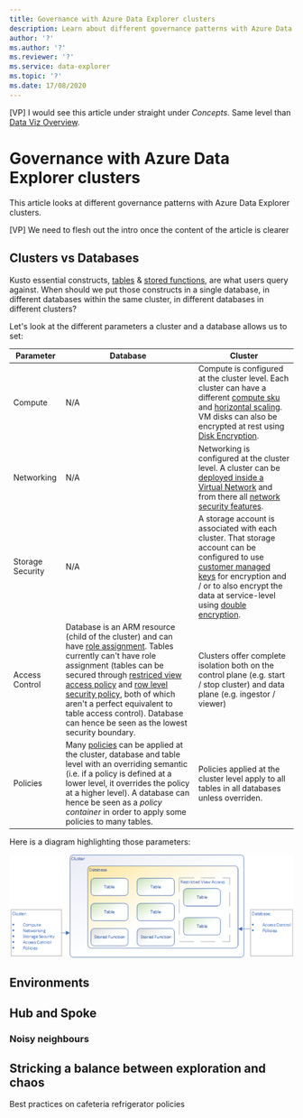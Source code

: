 ```yaml
---
title: Governance with Azure Data Explorer clusters
description: Learn about different governance patterns with Azure Data Explorer clusters.
author: '?'
ms.author: '?'
ms.reviewer: '?'
ms.service: data-explorer
ms.topic: '?'
ms.date: 17/08/2020
---
```


[VP]  I would see this article under straight under *Concepts*.  Same level than [Data Viz Overview](https://docs.microsoft.com/en-us/azure/data-explorer/viz-overview).

# Governance with Azure Data Explorer clusters

This article looks at different governance patterns with Azure Data Explorer clusters.

[VP] We need to flesh out the intro once the content of the article is clearer

## Clusters vs Databases

Kusto essential constructs, [tables](kusto/query/schema-entities/tables.md) & [stored functions](kusto/query/schema-entities/stored-functions.md), are what users query against.  When should we put those constructs in a single database, in different databases within the same cluster, in different databases in different clusters?

Let's look at the different parameters a cluster and a database allows us to set:

Parameter|Database|Cluster
-|-|-
Compute|N/A|Compute is configured at the cluster level.  Each cluster can have a different [compute sku](manage-cluster-choose-sku.md) and [horizontal scaling](manage-cluster-horizontal-scaling.md).  VM disks can also be encrypted at rest using [Disk Encryption](cluster-disk-encryption.md).
Networking|N/A|Networking is configured at the cluster level.  A cluster can be [deployed inside a Virtual Network](vnet-deployment.md) and from there all [network security features](security-baseline.md#network-security).
Storage Security|N/A|A storage account is associated with each cluster.  That storage account can be configured to use [customer managed keys](customer-managed-keys-portal.md) for encryption and / or to also encrypt the data at service-level using [double encryption](double-encryption.md).
Access Control|Database is an ARM resource (child of the cluster) and can have [role assignment](kusto/management/access-control/role-based-authorization.md).  Tables currently can't have role assignment (tables can be secured through [restriced view access policy](kusto/management/restrictedviewaccesspolicy.md) and [row level security policy](kusto/management/rowlevelsecuritypolicy.md), both of which aren't a perfect equivalent to table access control).  Database can hence be seen as the lowest security boundary.|Clusters offer complete isolation both on the control plane (e.g. start / stop cluster) and data plane (e.g. ingestor / viewer)
Policies|Many [policies](kusto/management/policies.md) can be applied at the cluster, database and table level with an overriding semantic (i.e. if a policy is defined at a lower level, it overrides the policy at a higher level).  A database can hence be seen as a *policy container* in order to apply some policies to many tables.|Policies applied at the cluster level apply to all tables in all databases unless overriden.

Here is a diagram highlighting those parameters:

![Cluster vs Database](media/adx-governance/cluster-vs-database.png)

## Environments

## Hub and Spoke

### Noisy neighbours

## Stricking a balance between exploration and chaos

Best practices on cafeteria refrigerator policies
